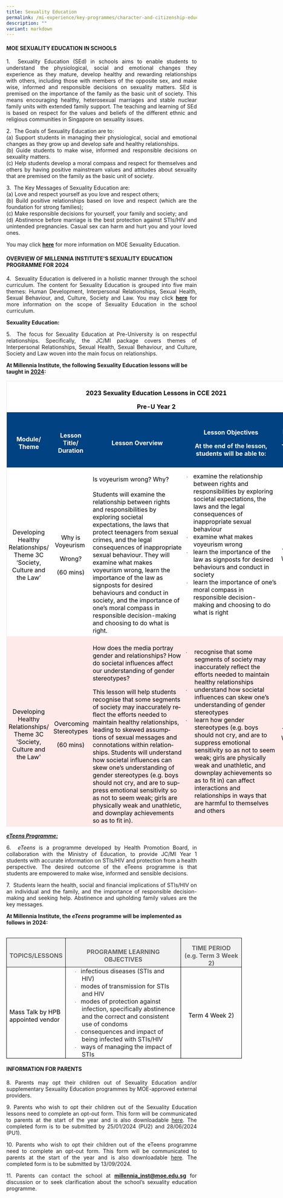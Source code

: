 ```yaml
---
title: Sexuality Education
permalink: /mi-experience/key-programmes/character-and-citizenship-education/sexuality-education/
description: ""
variant: markdown
---
```

<h4><strong>MOE SEXUALITY EDUCATION IN SCHOOLS</strong></h4>
  
<p style="text-align:justify;">1.  &nbsp;Sexuality Education (SEd) in schools aims to enable students to understand the physiological, social and emotional changes they experience as they mature, develop healthy and rewarding relationships with others, including those with members of the opposite sex, and make wise, informed and responsible decisions on sexuality matters. SEd is premised on the importance of the family as the basic unit of society. This means encouraging healthy, heterosexual marriages and stable nuclear family units with extended family support. The teaching and learning of SEd is based on respect for the values and beliefs of the different ethnic and religious communities in Singapore on sexuality issues.</p>
  
<p style="text-align:justify;">2.  &nbsp;The Goals of Sexuality Education are to:<br>(a)	Support students in managing their physiological, social and emotional changes as they grow up and develop safe and healthy relationships.<br>(b)	Guide students to make wise, informed and responsible decisions on sexuality matters.<br>(c)	Help students develop a moral compass and respect for themselves and others by having positive mainstream values and attitudes about sexuality that are premised on the family as the basic unit of society.</p>
  

<p style="text-align:justify;">3.  &nbsp;The Key Messages of Sexuality Education are:<br>(a)	Love and respect yourself as you love and respect others;<br>(b)	Build positive relationships based on love and respect (which are the foundation for strong families);<br>(c)	Make responsible decisions for yourself, your family and society; and<br>(d)	Abstinence before marriage is the best protection against STIs/HIV and unintended pregnancies. Casual sex can harm and hurt you and your loved ones.</p>
<p>You may click&nbsp;<strong><a href="https://go.gov.sg/moe-sexuality-education" rel="noopener">here</a></strong>&nbsp;for more information on MOE Sexuality Education.</p>
<h4><strong>OVERVIEW OF MILLENNIA INSTITUTE'S SEXUALITY EDUCATION PROGRAMME FOR 2024</strong></h4>
<p style="text-align:justify;">4. &nbsp;Sexuality Education is delivered in a holistic manner through the school curriculum. The content for Sexuality Education is grouped into five main themes: Human Development, Interpersonal Relationships, Sexual Health, Sexual Behaviour, and, Culture, Society and Law. You may click&nbsp;<strong><a href="https://go.gov.sg/moe-sexuality-education-scope" rel="noopener">here</a></strong>&nbsp;for more information on the scope of Sexuality Education in the school curriculum.</p>
<p><strong>Sexuality Education:</strong></p>
<p style="text-align:justify;">5.  &nbsp;The focus for Sexuality Education at Pre-University is on respectful relationships. Specifically, the JC/MI package covers themes of Interpersonal Relationships, Sexual Health, Sexual Behaviour, and Culture, Society and Law woven into the main focus on relationships.</p>
<p style="text-align: left;"><strong>At Millennia Institute, the following Sexuality Education lessons will be taught in&nbsp;<u>2024</u>:</strong></p>






<table style="width:594.95pt;border-collapse:collapse;border:none;mso-border-alt:
 solid #EAEAEA .75pt;mso-yfti-tbllook:1184;mso-padding-alt:0cm 0cm 0cm 0cm" width="793" cellpadding="0" cellspacing="0" border="1" class="MsoNormalTable"><tbody><tr style="mso-yfti-irow:0;mso-yfti-firstrow:yes"><td style="width:594.95pt;border:solid #EAEAEA 1.0pt;
  border-bottom:none;mso-border-top-alt:solid #EAEAEA .75pt;mso-border-left-alt:
  solid #EAEAEA .75pt;mso-border-right-alt:solid #EAEAEA .75pt;background:white;
  mso-background-themecolor:background1;padding:3.75pt 3.75pt 3.75pt 3.75pt" colspan="5" width="793"><p style="margin-bottom:0cm;text-align:center;
  line-height:normal" align="center" class="MsoNormal"><b><span style="mso-fareast-font-family:&quot;Times New Roman&quot;;
  mso-bidi-font-family:Calibri;mso-bidi-theme-font:minor-latin;color:black;
  background:white">2023 Sexuality Education Lessons in CCE 2021</span></b></p><p style="margin-bottom:0cm;text-align:center;
  line-height:normal" align="center" class="MsoNormal"><b><span style="mso-fareast-font-family:&quot;Times New Roman&quot;;
  mso-bidi-font-family:Calibri;mso-bidi-theme-font:minor-latin;color:black;
  background:white">Pre-U Year 2</span></b></p></td></tr><tr style="mso-yfti-irow:1;height:57.2pt"><td style="width:71.5pt;border:none;border-left:solid #EAEAEA 1.0pt;
  mso-border-left-alt:solid #EAEAEA .75pt;background:#004282;padding:3.75pt 3.75pt 3.75pt 3.75pt;
  height:57.2pt" width="95"><p style="margin-bottom:0cm;text-align:center;
  line-height:normal" align="center" class="MsoNormal"><b><span style="mso-fareast-font-family:&quot;Times New Roman&quot;;
  mso-bidi-font-family:Calibri;mso-bidi-theme-font:minor-latin;color:white">Module/ Theme</span></b></p></td><td style="width:67.05pt;border:none;background:#004282;padding:
  3.75pt 3.75pt 3.75pt 3.75pt;height:57.2pt" width="89"><p style="margin-bottom:0cm;text-align:center;
  line-height:normal" align="center" class="MsoNormal"><b><span style="mso-fareast-font-family:&quot;Times New Roman&quot;;
  mso-bidi-font-family:Calibri;mso-bidi-theme-font:minor-latin;color:white">Lesson Title/ Duration</span></b></p></td><td style="width:203.4pt;border:none;background:#004282;padding:
  3.75pt 3.75pt 3.75pt 3.75pt;height:57.2pt" width="271"><p style="margin-bottom:0cm;text-align:center;
  line-height:normal" align="center" class="MsoNormal"><b><span style="mso-fareast-font-family:&quot;Times New Roman&quot;;
  mso-bidi-font-family:Calibri;mso-bidi-theme-font:minor-latin;color:white">Lesson Overview</span></b></p></td><td style="width:203.4pt;border:none;background:#004282;padding:
  3.75pt 3.75pt 3.75pt 3.75pt;height:57.2pt" width="271"><p style="margin-bottom:0cm;text-align:center;
  line-height:normal" align="center" class="MsoNormal"><b><span style="mso-fareast-font-family:&quot;Times New Roman&quot;;
  mso-bidi-font-family:Calibri;mso-bidi-theme-font:minor-latin;color:white">Lesson Objectives</span></b><b><span style="mso-fareast-font-family:&quot;Times New Roman&quot;;
  mso-bidi-font-family:Calibri;mso-bidi-theme-font:minor-latin;color:black"></span></b></p><p style="margin-bottom:0cm;text-align:center;
  line-height:normal" align="center" class="MsoNormal"><b><span style="mso-fareast-font-family:&quot;Times New Roman&quot;;
  mso-bidi-font-family:Calibri;mso-bidi-theme-font:minor-latin;color:white">At the end of the lesson, students will be able to:</span></b></p></td><td style="width:49.6pt;border:none;border-right:solid #EAEAEA 1.0pt;
  mso-border-right-alt:solid #EAEAEA .75pt;background:#004282;padding:3.75pt 3.75pt 3.75pt 3.75pt;
  height:57.2pt" width="66"><p style="margin-bottom:0cm;text-align:center;
  line-height:normal" align="center" class="MsoNormal"><b><span style="mso-fareast-font-family:&quot;Times New Roman&quot;;
  mso-bidi-font-family:Calibri;mso-bidi-theme-font:minor-latin;color:white">Time Period<br>(e.g. Term 1 Week 8)</span></b></p></td></tr><tr style="mso-yfti-irow:2"><td style="width:71.5pt;border:none;border-left:solid #EAEAEA 1.0pt;
  mso-border-left-alt:solid #EAEAEA .75pt;background:white;padding:3.75pt 3.75pt 3.75pt 3.75pt" width="95"><p style="margin-bottom:0cm;text-align:center;
  line-height:normal" align="center" class="MsoNormal"><span style="mso-fareast-font-family:&quot;Times New Roman&quot;;
  mso-bidi-font-family:Calibri;mso-bidi-theme-font:minor-latin;color:black">Developing Healthy Relationships/ Theme 3C ‘Society, Culture and the Law’</span></p></td><td style="width:67.05pt;border:none;background:white;padding:3.75pt 3.75pt 3.75pt 3.75pt" width="89"><p style="margin-bottom:0cm;text-align:center;
  line-height:normal" align="center" class="MsoNormal"><span style="mso-fareast-font-family:&quot;Times New Roman&quot;;
  mso-bidi-font-family:Calibri;mso-bidi-theme-font:minor-latin;color:black">Why is Voyeurism&nbsp;</span></p><p style="margin-bottom:0cm;text-align:center;
  line-height:normal" align="center" class="MsoNormal"><span style="mso-fareast-font-family:&quot;Times New Roman&quot;;
  mso-bidi-font-family:Calibri;mso-bidi-theme-font:minor-latin;color:black">Wrong?</span></p><p style="margin-bottom:0cm;text-align:center;
  line-height:normal" align="center" class="MsoNormal"><span style="mso-fareast-font-family:&quot;Times New Roman&quot;;
  mso-bidi-font-family:Calibri;mso-bidi-theme-font:minor-latin;color:black">(60 mins)</span></p></td><td style="width:203.4pt;border:none;background:white;padding:3.75pt 3.75pt 3.75pt 3.75pt" width="271"><p style="margin-bottom:0cm;line-height:normal" class="MsoNormal"><span style="mso-fareast-font-family:&quot;Times New Roman&quot;;mso-bidi-font-family:Calibri;
  mso-bidi-theme-font:minor-latin;color:black">Is voyeurism wrong? Why?&nbsp;<br><br>Students will examine the relationship between rights and responsibilities by exploring societal expectations, the laws that protect teenagers from sexual crimes, and the legal consequences of inappropriate sexual behaviour. They will examine what makes voyeurism wrong, learn the importance of the law as signposts for desired behaviours and conduct in society, and the importance of one’s moral compass in responsible decision-making and choosing to do what is right.</span></p></td><td style="width:203.4pt;border:none;background:white;padding:3.75pt 3.75pt 3.75pt 3.75pt" width="271"><p style="margin-top:0cm;margin-right:0cm;margin-bottom:0cm;
  margin-left:15.6pt;text-indent:-14.2pt;line-height:normal;mso-list:l1 level1 lfo1;
  tab-stops:list 27.0pt" class="MsoNormal"><span style="font-size:10.0pt;
  mso-bidi-font-size:11.0pt;font-family:Symbol;mso-fareast-font-family:Symbol;
  mso-bidi-font-family:Symbol;color:black"><span style="mso-list:Ignore">·<span style="font:7.0pt &quot;Times New Roman&quot;">&nbsp;&nbsp;&nbsp;&nbsp;&nbsp; </span></span></span><span style="mso-fareast-font-family:&quot;Times New Roman&quot;;mso-bidi-font-family:Calibri;
  mso-bidi-theme-font:minor-latin;color:black">examine the relationship between rights and responsibilities by exploring societal expectations, the laws and the legal consequences of inappropriate sexual behaviour</span></p><p style="margin-top:0cm;margin-right:0cm;margin-bottom:0cm;
  margin-left:15.6pt;text-indent:-14.2pt;line-height:normal;mso-list:l1 level1 lfo1;
  tab-stops:list 27.0pt" class="MsoNormal"><span style="font-size:10.0pt;
  mso-bidi-font-size:11.0pt;font-family:Symbol;mso-fareast-font-family:Symbol;
  mso-bidi-font-family:Symbol;color:black"><span style="mso-list:Ignore">·<span style="font:7.0pt &quot;Times New Roman&quot;">&nbsp;&nbsp;&nbsp;&nbsp;&nbsp; </span></span></span><span style="mso-fareast-font-family:&quot;Times New Roman&quot;;mso-bidi-font-family:Calibri;
  mso-bidi-theme-font:minor-latin;color:black">examine what makes voyeurism wrong</span></p><p style="margin-top:0cm;margin-right:0cm;margin-bottom:0cm;
  margin-left:15.6pt;text-indent:-14.2pt;line-height:normal;mso-list:l1 level1 lfo1;
  tab-stops:list 27.0pt" class="MsoNormal"><span style="font-size:10.0pt;
  mso-bidi-font-size:11.0pt;font-family:Symbol;mso-fareast-font-family:Symbol;
  mso-bidi-font-family:Symbol;color:black"><span style="mso-list:Ignore">·<span style="font:7.0pt &quot;Times New Roman&quot;">&nbsp;&nbsp;&nbsp;&nbsp;&nbsp; </span></span></span><span style="mso-fareast-font-family:&quot;Times New Roman&quot;;mso-bidi-font-family:Calibri;
  mso-bidi-theme-font:minor-latin;color:black">learn the importance of the law as signposts for desired behaviours and conduct in society</span></p><p style="margin-top:0cm;margin-right:0cm;margin-bottom:0cm;
  margin-left:15.6pt;text-indent:-14.2pt;line-height:normal;mso-list:l1 level1 lfo1;
  tab-stops:list 27.0pt" class="MsoNormal"><span style="font-size:10.0pt;
  mso-bidi-font-size:11.0pt;font-family:Symbol;mso-fareast-font-family:Symbol;
  mso-bidi-font-family:Symbol;color:black"><span style="mso-list:Ignore">·<span style="font:7.0pt &quot;Times New Roman&quot;">&nbsp;&nbsp;&nbsp;&nbsp;&nbsp; </span></span></span><span style="mso-fareast-font-family:&quot;Times New Roman&quot;;mso-bidi-font-family:Calibri;
  mso-bidi-theme-font:minor-latin;color:black">learn the importance of one’s moral compass in responsible decision-making and choosing to do what is right</span></p><p style="margin-top:0cm;margin-right:0cm;margin-bottom:0cm;
  margin-left:15.6pt;text-indent:-14.2pt;line-height:normal" class="MsoNormal"><span style="mso-fareast-font-family:&quot;Times New Roman&quot;;mso-bidi-font-family:Calibri;
  mso-bidi-theme-font:minor-latin;color:black"><br style="mso-special-character:
  line-break"><br style="mso-special-character:line-break"></span></p></td><td style="width:49.6pt;border:none;border-right:solid #EAEAEA 1.0pt;
  mso-border-right-alt:solid #EAEAEA .75pt;background:white;padding:3.75pt 3.75pt 3.75pt 3.75pt" width="66"><p style="margin-bottom:0cm;text-align:center;
  line-height:normal" align="center" class="MsoNormal"><span style="mso-fareast-font-family:&quot;Times New Roman&quot;;
  mso-bidi-font-family:Calibri;mso-bidi-theme-font:minor-latin;color:black">Term 1 Week 7</span></p></td></tr><tr style="mso-yfti-irow:3;mso-yfti-lastrow:yes"><td style="width:71.5pt;border-top:none;border-left:solid #EAEAEA 1.0pt;
  border-bottom:solid #EAEAEA 1.0pt;border-right:none;mso-border-left-alt:solid #EAEAEA .75pt;
  mso-border-bottom-alt:solid #EAEAEA .75pt;background:#FFEAEA;padding:3.75pt 3.75pt 3.75pt 3.75pt" width="95"><p style="margin-bottom:0cm;text-align:center;
  line-height:normal" align="center" class="MsoNormal"><span style="mso-fareast-font-family:&quot;Times New Roman&quot;;
  mso-bidi-font-family:Calibri;mso-bidi-theme-font:minor-latin;color:black">Developing Healthy Relationships/ Theme 3C 'Society, Culture and the Law'</span></p></td><td style="width:67.05pt;border:none;border-bottom:solid #EAEAEA 1.0pt;
  mso-border-bottom-alt:solid #EAEAEA .75pt;background:#FFEAEA;padding:3.75pt 3.75pt 3.75pt 3.75pt" width="89"><p style="margin-bottom:0cm;text-align:center;
  line-height:normal" align="center" class="MsoNormal"><span style="mso-fareast-font-family:&quot;Times New Roman&quot;;
  mso-bidi-font-family:Calibri;mso-bidi-theme-font:minor-latin;color:black">&nbsp;Overcoming Stereotypes</span></p><p style="margin-bottom:0cm;text-align:center;
  line-height:normal" align="center" class="MsoNormal"><span style="mso-fareast-font-family:&quot;Times New Roman&quot;;
  mso-bidi-font-family:Calibri;mso-bidi-theme-font:minor-latin;color:black">(60 mins)</span></p></td><td style="width:203.4pt;border:none;border-bottom:solid #EAEAEA 1.0pt;
  mso-border-bottom-alt:solid #EAEAEA .75pt;background:#FFEAEA;padding:3.75pt 3.75pt 3.75pt 3.75pt" width="271"><p style="margin-bottom:0cm;line-height:normal" class="MsoNormal"><span style="mso-fareast-font-family:&quot;Times New Roman&quot;;mso-bidi-font-family:
  Calibri;mso-bidi-theme-font:minor-latin;color:black;mso-ansi-language:EN-GB" lang="EN-GB">How does the media portray gender and relationships? How do societal influences affect our understanding of gender stereotypes?</span><span style="mso-fareast-font-family:
  &quot;Times New Roman&quot;;mso-bidi-font-family:Calibri;mso-bidi-theme-font:minor-latin;
  color:black"></span></p><p style="margin-bottom:0cm;line-height:normal" class="MsoNormal"><span style="mso-fareast-font-family:&quot;Times New Roman&quot;;mso-bidi-font-family:
  Calibri;mso-bidi-theme-font:minor-latin;color:black;mso-ansi-language:EN-GB" lang="EN-GB">This lesson will help students recognise that some segments of society may inaccurately reflect the efforts needed to maintain healthy relationships, leading to skewed assumptions of sexual messages and connotations within relationships. Students will understand how societal influences can skew one’s understanding of gender stereotypes (e.g. boys should not cry, and are to suppress emotional sensitivity so as not to seem weak; girls are physically weak and unathletic, and downplay achievements so as to fit in).</span><span style="mso-fareast-font-family:&quot;Times New Roman&quot;;mso-bidi-font-family:Calibri;
  mso-bidi-theme-font:minor-latin;color:black"></span></p></td><td style="width:203.4pt;border:none;border-bottom:solid #EAEAEA 1.0pt;
  mso-border-bottom-alt:solid #EAEAEA .75pt;background:#FFEAEA;padding:3.75pt 3.75pt 3.75pt 3.75pt" width="271"><p style="margin-top:0cm;margin-right:0cm;margin-bottom:0cm;
  margin-left:17.7pt;text-indent:-17.7pt;line-height:normal;mso-list:l0 level1 lfo2;
  tab-stops:list 36.0pt" class="MsoNormal"><span style="font-size:10.0pt;
  mso-bidi-font-size:11.0pt;font-family:Symbol;mso-fareast-font-family:Symbol;
  mso-bidi-font-family:Symbol;color:black"><span style="mso-list:Ignore">·<span style="font:7.0pt &quot;Times New Roman&quot;">&nbsp;&nbsp;&nbsp;&nbsp;&nbsp;&nbsp;&nbsp; </span></span></span><span style="mso-fareast-font-family:&quot;Times New Roman&quot;;
  mso-bidi-font-family:Calibri;mso-bidi-theme-font:minor-latin;color:black">recognise that some segments of society may inaccurately reflect the efforts needed to maintain healthy relationships</span></p><p style="margin-top:0cm;margin-right:0cm;margin-bottom:0cm;
  margin-left:17.7pt;text-indent:-17.7pt;line-height:normal;mso-list:l0 level1 lfo2;
  tab-stops:list 36.0pt" class="MsoNormal"><span style="font-size:10.0pt;
  mso-bidi-font-size:11.0pt;font-family:Symbol;mso-fareast-font-family:Symbol;
  mso-bidi-font-family:Symbol;color:black"><span style="mso-list:Ignore">·<span style="font:7.0pt &quot;Times New Roman&quot;">&nbsp;&nbsp;&nbsp;&nbsp;&nbsp;&nbsp;&nbsp; </span></span></span><span style="mso-fareast-font-family:&quot;Times New Roman&quot;;
  mso-bidi-font-family:Calibri;mso-bidi-theme-font:minor-latin;color:black">understand how societal influences can skew one’s understanding of gender stereotypes</span></p><p style="margin-top:0cm;margin-right:0cm;margin-bottom:0cm;
  margin-left:17.7pt;text-indent:-17.7pt;line-height:normal;mso-list:l0 level1 lfo2;
  tab-stops:list 36.0pt" class="MsoNormal"><span style="font-size:10.0pt;
  mso-bidi-font-size:11.0pt;font-family:Symbol;mso-fareast-font-family:Symbol;
  mso-bidi-font-family:Symbol;color:black"><span style="mso-list:Ignore">·<span style="font:7.0pt &quot;Times New Roman&quot;">&nbsp;&nbsp;&nbsp;&nbsp;&nbsp;&nbsp;&nbsp; </span></span></span><span style="mso-fareast-font-family:&quot;Times New Roman&quot;;
  mso-bidi-font-family:Calibri;mso-bidi-theme-font:minor-latin;color:black">learn how gender stereotypes (e.g. boys should not cry, and are to suppress emotional sensitivity so as not to seem weak; girls are physically weak and unathletic, and downplay achievements so as to fit in) can affect interactions and relationships in ways that are harmful to themselves and others</span></p></td><td style="width:49.6pt;border-top:none;border-left:none;border-bottom:
  solid #EAEAEA 1.0pt;border-right:solid #EAEAEA 1.0pt;mso-border-bottom-alt:
  solid #EAEAEA .75pt;mso-border-right-alt:solid #EAEAEA .75pt;background:#FFEAEA;
  padding:3.75pt 3.75pt 3.75pt 3.75pt" width="66"><p style="margin-bottom:0cm;text-align:center;
  line-height:normal" align="center" class="MsoNormal"><span style="mso-fareast-font-family:&quot;Times New Roman&quot;;
  mso-bidi-font-family:Calibri;mso-bidi-theme-font:minor-latin;color:black">Term 1 Week 8</span></p></td></tr></tbody></table>










<p><strong><em><u>eTeens Programme:</u></em></strong></p>
<p style="text-align:justify;">6. &nbsp;<em>eTeens</em>&nbsp;is a programme developed by Health Promotion Board, in collaboration with the Ministry of Education, to provide JC/MI Year 1 students with accurate information on STIs/HIV and protection from a health perspective. The desired outcome of the eTeens programme is that students are empowered to make wise, informed and sensible decisions. </p>
<p style="text-align:justify;">7. &nbsp;Students learn the health, social and financial implications of STIs/HIV on an individual and the family, and the importance of responsible decision-making and seeking help. Abstinence and upholding family values are the key messages.</p>
<p><strong>At Millennia Institute, the&nbsp;<em>eTeens&nbsp;</em>programme will be implemented as follows in 2024:</strong></p>
<table border="0" width="943" cellspacing="0" cellpadding="0">
<thead>
	
		
</thead></table><table class="MsoTableGrid" border="1" cellspacing="0" cellpadding="0" width="623" style="width:467.4pt;border-collapse:collapse;border:none;mso-border-alt:solid windowtext .5pt;
 mso-yfti-tbllook:1184;mso-padding-alt:0cm 5.4pt 0cm 5.4pt"><tbody><tr style="mso-yfti-irow:0;mso-yfti-firstrow:yes"><td width="123" style="width:91.9pt;border:solid windowtext 1.0pt;mso-border-alt:
  solid windowtext .5pt;background:#F2F2F2;mso-background-themecolor:background1;
  mso-background-themeshade:242;padding:0cm 5.4pt 0cm 5.4pt"><p class="MsoNormal" align="center" style="margin-bottom:0cm;text-align:center;
  line-height:normal"><b><span style="mso-fareast-font-family:&quot;Times New Roman&quot;;
  mso-bidi-font-family:Calibri;mso-bidi-theme-font:minor-latin;color:#666666">TOPICS/LESSONS</span></b></p></td><td width="331" style="width:248.05pt;border:solid windowtext 1.0pt;border-left:
  none;mso-border-left-alt:solid windowtext .5pt;mso-border-alt:solid windowtext .5pt;
  background:#F2F2F2;mso-background-themecolor:background1;mso-background-themeshade:
  242;padding:0cm 5.4pt 0cm 5.4pt"><p class="MsoNormal" align="center" style="margin-bottom:0cm;text-align:center;
  line-height:normal"><b><span style="mso-fareast-font-family:&quot;Times New Roman&quot;;
  mso-bidi-font-family:Calibri;mso-bidi-theme-font:minor-latin;color:#666666">PROGRAMME LEARNING OBJECTIVES</span></b></p></td><td width="170" style="width:127.45pt;border:solid windowtext 1.0pt;border-left:
  none;mso-border-left-alt:solid windowtext .5pt;mso-border-alt:solid windowtext .5pt;
  background:#F2F2F2;mso-background-themecolor:background1;mso-background-themeshade:
  242;padding:0cm 5.4pt 0cm 5.4pt"><p class="MsoNormal" align="center" style="margin-bottom:0cm;text-align:center;
  line-height:normal"><b><span style="mso-fareast-font-family:&quot;Times New Roman&quot;;
  mso-bidi-font-family:Calibri;mso-bidi-theme-font:minor-latin;color:#666666">TIME PERIOD<br>(e.g. Term 3 Week 2)</span></b></p></td></tr><tr style="mso-yfti-irow:1;mso-yfti-lastrow:yes"><td width="123" style="width:91.9pt;border:solid windowtext 1.0pt;border-top:
  none;mso-border-top-alt:solid windowtext .5pt;mso-border-alt:solid windowtext .5pt;
  padding:0cm 5.4pt 0cm 5.4pt"><p class="MsoNormal" style="margin-bottom:0cm;line-height:normal"><span style="mso-fareast-font-family:&quot;Times New Roman&quot;;mso-bidi-font-family:Calibri;
  mso-bidi-theme-font:minor-latin;color:black">Mass Talk by HPB appointed vendor</span></p></td><td width="331" style="width:248.05pt;border-top:none;border-left:none;
  border-bottom:solid windowtext 1.0pt;border-right:solid windowtext 1.0pt;
  mso-border-top-alt:solid windowtext .5pt;mso-border-left-alt:solid windowtext .5pt;
  mso-border-alt:solid windowtext .5pt;padding:0cm 5.4pt 0cm 5.4pt"><p class="MsoNormal" style="margin-top:0cm;margin-right:0cm;margin-bottom:0cm;
  margin-left:26.55pt;text-indent:-14.15pt;line-height:normal;mso-list:l0 level1 lfo1;
  tab-stops:list 36.0pt"><span style="font-size:10.0pt;
  mso-bidi-font-size:11.0pt;font-family:Symbol;mso-fareast-font-family:Symbol;
  mso-bidi-font-family:Symbol"><span style="mso-list:Ignore">·<span style="font:7.0pt &quot;Times New Roman&quot;">&nbsp;&nbsp;&nbsp;&nbsp; </span></span></span><span style="mso-fareast-font-family:&quot;Times New Roman&quot;;mso-bidi-font-family:Calibri;
  mso-bidi-theme-font:minor-latin">infectious diseases (STIs and HIV)</span></p><p class="MsoNormal" style="margin-top:0cm;margin-right:0cm;margin-bottom:0cm;
  margin-left:26.55pt;text-indent:-14.15pt;line-height:normal;mso-list:l2 level1 lfo2;
  tab-stops:list 36.0pt"><span style="font-size:10.0pt;
  mso-bidi-font-size:11.0pt;font-family:Symbol;mso-fareast-font-family:Symbol;
  mso-bidi-font-family:Symbol"><span style="mso-list:Ignore">·<span style="font:7.0pt &quot;Times New Roman&quot;">&nbsp;&nbsp;&nbsp;&nbsp; </span></span></span><span style="mso-fareast-font-family:&quot;Times New Roman&quot;;mso-bidi-font-family:Calibri;
  mso-bidi-theme-font:minor-latin">modes of transmission for STIs and HIV</span></p><p class="MsoNormal" style="margin-top:0cm;margin-right:0cm;margin-bottom:0cm;
  margin-left:26.55pt;text-indent:-14.15pt;line-height:normal;mso-list:l3 level1 lfo3;
  tab-stops:list 36.0pt"><span style="font-size:10.0pt;
  mso-bidi-font-size:11.0pt;font-family:Symbol;mso-fareast-font-family:Symbol;
  mso-bidi-font-family:Symbol"><span style="mso-list:Ignore">·<span style="font:7.0pt &quot;Times New Roman&quot;">&nbsp;&nbsp;&nbsp;&nbsp; </span></span></span><span style="mso-fareast-font-family:&quot;Times New Roman&quot;;mso-bidi-font-family:Calibri;
  mso-bidi-theme-font:minor-latin">modes of protection against infection, specifically abstinence and the correct and consistent use of condoms</span></p><p class="MsoNormal" style="margin-top:0cm;margin-right:0cm;margin-bottom:0cm;
  margin-left:26.55pt;text-indent:-14.15pt;line-height:normal;mso-list:l1 level1 lfo4;
  tab-stops:list 36.0pt"><span style="font-size:10.0pt;
  mso-bidi-font-size:11.0pt;font-family:Symbol;mso-fareast-font-family:Symbol;
  mso-bidi-font-family:Symbol"><span style="mso-list:Ignore">·<span style="font:7.0pt &quot;Times New Roman&quot;">&nbsp;&nbsp;&nbsp;&nbsp; </span></span></span><span style="mso-fareast-font-family:&quot;Times New Roman&quot;;mso-bidi-font-family:Calibri;
  mso-bidi-theme-font:minor-latin">consequences and impact of being infected with STIs/HIV</span></p><p class="MsoNormal" style="margin-top:0cm;margin-right:0cm;margin-bottom:0cm;
  margin-left:26.55pt;text-indent:-14.15pt;line-height:normal;mso-list:l1 level1 lfo4;
  tab-stops:list 36.0pt"><span style="font-size:10.0pt;
  mso-bidi-font-size:11.0pt;font-family:Symbol;mso-fareast-font-family:Symbol;
  mso-bidi-font-family:Symbol"><span style="mso-list:Ignore">·<span style="font:7.0pt &quot;Times New Roman&quot;">&nbsp;&nbsp;&nbsp;&nbsp; </span></span></span><span style="mso-fareast-font-family:&quot;Times New Roman&quot;;mso-bidi-font-family:Calibri;
  mso-bidi-theme-font:minor-latin">ways of managing the impact of STIs</span></p></td><td width="170" style="width:127.45pt;border-top:none;border-left:none;
  border-bottom:solid windowtext 1.0pt;border-right:solid windowtext 1.0pt;
  mso-border-top-alt:solid windowtext .5pt;mso-border-left-alt:solid windowtext .5pt;
  mso-border-alt:solid windowtext .5pt;padding:0cm 5.4pt 0cm 5.4pt"><p class="MsoNormal" align="center" style="margin-bottom:0cm;text-align:center;
  line-height:18.75pt"><span style="mso-fareast-font-family:&quot;Times New Roman&quot;;
  mso-bidi-font-family:Calibri;mso-bidi-theme-font:minor-latin;color:black">Term 4 Week 2)</span></p></td></tr></tbody></table>
	
	
<h4><strong>INFORMATION FOR PARENTS</strong></h4>
<p style="text-align:justify;">8. Parents may opt their children out of Sexuality Education and/or supplementary Sexuality Education programmes by MOE-approved external providers.</p>
<p style="text-align:justify;">9. Parents who wish to opt their children out of the Sexuality Education lessons need to complete an opt-out form. This form will be communicated to parents at the start of the year and is also downloadable&nbsp;<a href="/files/Annex_A_2024.pdf" rel="noopener">here</a>. The completed form is to be submitted by 25/01/2024 (PU2) and 28/06/2024 (PU1).</p>
	
<p style="text-align:justify;">10. Parents who wish to opt their children out of the eTeens programme need to complete an opt-out form. This form will be communicated to parents at the start of the year and is also downloadable&nbsp;<a href="/files/Annex_B_2024.pdf" rel="noopener">here</a>. The completed form is to be submitted by 13/09/2024.</p>
	
<p style="text-align:justify;">11. Parents can contact the school at&nbsp;<strong><a href="mailto:millennia_inst@moe.edu.sg">millennia_inst@moe.edu.sg</a></strong>&nbsp;for discussion or to seek clarification about the school’s sexuality education programme.</p>